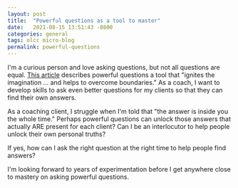 ```yaml
---
layout: post
title:  "Powerful questions as a tool to master" 
date:   2021-08-15 13:51:43 -0800
categories: general
tags: olcc micro-blog
permalink: powerful-questions
---
```

I'm a curious person and love asking questions, but not all questions are equal. [This article](https://positivepsychology.com/coaching-questions/) describes powerful questions a tool that "ignites the imagination ... and helps to overcome boundaries." As a coach, I want to develop skills to ask even better questions for my clients so that they can find their own answers.

As a coaching client, I struggle when I'm told  that "the answer is inside you the whole time." Perhaps powerful questions can unlock those answers that actually ARE present for each client? Can I be an interlocutor to help people unlock their own personal truths?

If yes, how can I ask the right question at the right time to help people find answers?

I'm looking forward to years of experimentation before I get anywhere close to mastery on asking powerful questions.